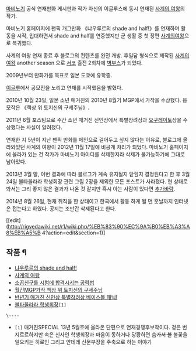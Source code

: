 [마비노기](%EB%A7%88%EB%B9%84%EB%85%B8%EA%B8%B0.md) 공식 연재만화 게시판과 작가 자신의 이글루스에
동시 연재된 [사계의 여왕](%EC%82%AC%EA%B3%84%EC%9D%98%20%EC%97%AC%EC%99%95.md)의 작가.

마비노기 홈페이지에 팬픽 개그만화 《냐우루르의 shade and half!》를 연재하며 활동을 시작, 입대하면서 shade and half를
연중했지만 군 생활 중 첫 장편 [사계의여왕](%EC%82%AC%EA%B3%84%EC%9D%98%20%EC%97%AC%EC%99%95.md)으로 복귀했다.

사계의 여왕 연재 종료 후 블로그의 컨텐츠를 완전 개방. 후일담 형식으로 제작된 [사계의여왕](%EC%82%AC%EA%B3%84%EC%9D%98%20%EC%97%AC%EC%99%95.md) another season 으로
[서코](%EC%84%9C%EC%BD%94.md) 출전 2회차에
[벽부스](%EB%B2%BD%EB%B6%80%EC%8A%A4.md)가 되었다.

2009년부터 만화가를 목표로 일본 도쿄에 유학중.

[이글루](http://half.egloos.com/)에서 공모전을 노리고 연재를 시작했음을 밝혔다.

2010년 10월 23일, 일본 소년 매거진의 2010년 8월기 MGP에서 가작을 수상했다. 응모작은 《책상 위 토지신의 구세주님》.

2011년 6월 포스팅으로 주간 소년 매거진 신인상에서 특별장려상과 [오구레이토](%EC%98%A4%EA%B5%AC%EB%A0%88%20%EC%9D%B4%ED%86%A0.md)상을 수상했다는 사실이 알려졌다.

연재한 지 5년이 지난 팬픽 만화를 메인으로 걸어두고 싶지 않다는 이유로, 블로그에 올라와있던 사계의 여왕이 2012년 11월 17일에
비공개 처리가 되었다. 마비노기 홈페이지에 올라가 있는 건 작가가 마비노기 아이디를 삭제한지라 삭제가 불가능하기에 그대로 남아있다.

2013년 3월 말, 이번 결과에 따라 블로그가 계속 유지될지 닫힐지 결정된다고 한 후 3월 24일 불타올라라 학생회장 관련 그림 2장을
제외한 모든 포스트가 사라졌다. 현 상태로 봐서는 그리 좋지 않은 결과가 나온 것 같지만 혹시 아는 사람이 있다면
[추가바람](%EC%B6%94%EA%B0%80%EB%B0%94%EB%9E%8C.md).

2014년 8월 26일, 현재 취직을 한 상태이고 한국에서 활동 하게 될 먼 훗날까지 인터넷은 접는다고 하였다. 공지는 조만간 삭제된다고
한다.

[[edit](http://rigvedawiki.net/r1/wiki.php/%EB%83%90%EC%9A%B0%EB%A3%A8%EB%A5%B
4?action=edit&section=1)]

## 작품 ¶

  * [냐우루르의 shade and half!](%EB%83%90%EC%9A%B0%EB%A3%A8%EB%A5%B4%EC%9D%98%20shade%20and%20half%21.md)
  * [사계의 여왕](%EC%82%AC%EA%B3%84%EC%9D%98%20%EC%97%AC%EC%99%95.md)
  * [소꿉친구를 시험에 합격시키는 공략법](%EC%86%8C%EA%BF%89%EC%B9%9C%EA%B5%AC%EB%A5%BC%20%EC%8B%9C%ED%97%98%EC%97%90%20%ED%95%A9%EA%B2%A9%EC%8B%9C%ED%82%A4%EB%8A%94%20%EA%B3%B5%EB%9E%B5%EB%B2%95.md)
  * [월간MGP가작 책상 위 토지신의 구세주님](http://kc.kodansha.co.jp/SEP/02065/01/nf/mgp/mgp10_08/index.html)
  * [반년기 매거진 신인상 특별장려상 베이스볼 패닉!](http://kc.kodansha.co.jp/SEP/02065/01/nf/newface/8608/index.html)
  * [불타올라라 학생회장](%EB%B6%88%ED%83%80%EC%98%AC%EB%9D%BC%EB%9D%BC%20%ED%95%99%EC%83%9D%ED%9A%8C%EC%9E%A5.md)`[1]`  

`\----`

  * `[1]` 매거진SPECIAL 13년 5월호에 올라온 단편으로 연재경쟁후보작이다. 겉은 번지르르하지만 속은 신사인 학생회장과 마음이 동하거나 당황하면 <del>슴가서 불</del> 불꽃을 일으키는 히로인 그리고 얀데레 신문부장을 주축으로 하는 이야기

